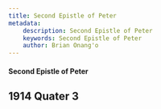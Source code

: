 ```yaml
---
title: Second Epistle of Peter
metadata:
    description: Second Epistle of Peter
    keywords: Second Epistle of Peter
    author: Brian Onang'o
---
```


#### Second Epistle of Peter

## 1914 Quater 3

